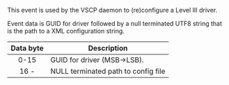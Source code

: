 This event is used by the VSCP daemon to (re)configure a Level III driver.

Event data is GUID for driver followed by a null terminated UTF8 string that is the path to a XML configuration string.

| Data byte | Description |
 | :----: | ----------- |
 | 0-15 | GUID for driver (MSB->LSB). |
 | 16 -| NULL terminated path to config file |